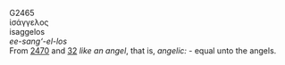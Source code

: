 G2465  
ἰσάγγελος  
isaggelos  
*ee-sang‘-el-los*  
From [2470](g2470) and [32](g0032) *like* *an* *angel*, that is,
*angelic:* - equal unto the angels.  
